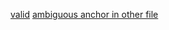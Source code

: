 <!--
 - SPDX-FileCopyrightText: 2022 Serokell <https://serokell.io>
 -
 - SPDX-License-Identifier: MPL-2.0
 -->
[valid](a.md#other-text)
[ambiguous anchor in other file](a.md#some-text)
